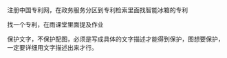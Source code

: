 

注册中国专利网，在政务服务分区到专利检索里面找智能冰箱的专利



找一个专利，在雨课堂里面提及作业

保护文字，不保护配图，必须是写成具体的文字描述才能得到保护，图想要保护，一定要详细用文字描述出来才行。



